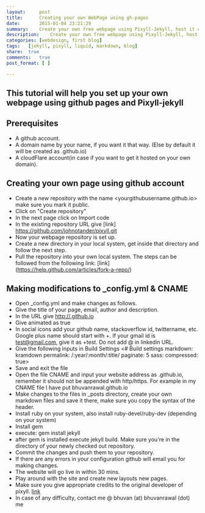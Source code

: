 ```yaml
---
layout:     post
title:      Creating your own WebPage using gh-pages
date:       2015-01-04 23:21:29
summary:    Create your own free webpage using Pixyll-Jekyll, host it on github pages or your own domain.
description:    Create your own free webpage using Pixyll-Jekyll, host it on github pages or your own domain.
categories: [webdesign, first blog]
tags:	[jekyll, pixyll, liquid, markdown, blog]
share:	true
comments:	true
post_format: [ ]

---
```



## This tutorial will help you set up your own webpage using github pages and Pixyll-jekyll

## Prerequisites

* A github account.
* A domain name by your name, if you want it that way. (Else by default it will be created as <yourGithubname>.github.io)
* A cloudFlare account(in case if you want to get it hosted on your own domain).

## Creating your own page using github account

* Create a new repository with the name <yourgithubusername.github.io> make sure you mark it public.
* Click on "Create repository"
* In the next page click on Import code
* In the existing repository URL give [link] https://github.com/johnotander/pixyll.git
* Now your webpage repository is set up.
* Create a new directory in your local system, get inside that directory and follow the next step.
* Pull the repository into your own local system. The steps can be followed from the following link: [link] (https://help.github.com/articles/fork-a-repo/)

## Making modifications to _config.yml & CNAME

* Open _config.yml and make changes as follows.
 * Give the title of your page, email, author and description.
 * In the URL give [http://<yourgithubname>.github.io](http://<yourgithubname>.github.io)
 *  Give animated as true
 * In social icons add your github name, stackoverflow id, twittername, etc. Google plus name should start with +. If your gmail id is test@gmail.com, give it as +test. Do not add @ in linkedin URL.
 * Give the following inputs in Build Settings 
		<# Build settings
		markdown: kramdown
		permalink: /:year/:month/:title/
		paginate: 5
		sass:
		compressed: true>
 *  Save and exit the file
 * Open the file CNAME and input your website address as <yourname>.github.io, remember it should not be appended with http/https. For example in my CNAME file I have put bhuvanrawal.github.io
* Make changes to the files in _posts directory, create your own markdown files and save it there, make sure you copy the syntax of the header.
*  Install ruby on your system, also install ruby-devel/ruby-dev (depending on your system)
 * Install gem
 * execute: gem install jekyll
 * after gem is installed execute jekyll build. Make sure you're in the directory of your newly checked out repository.
* Commit the changes and push them to your repository.
 * If there are any errors in your configuration github will email you for making changes.
* The website will go live in within 30 mins.
* Play around with the site and create new layouts new pages.
* Make sure you give appropriate credits to the original developer of pixyll. [link](https://github.com/johnotander)
* In case of any difficulty, contact me @ bhuvan (at) bhuvanrawal (dot) me
 
